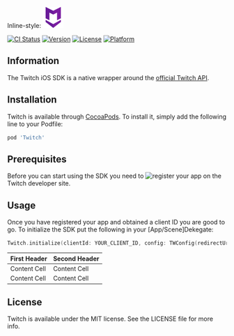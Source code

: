 Inline-style: 
![alt text](https://github.com/adam-p/markdown-here/raw/master/src/common/images/icon48.png "Logo Title Text 1")

[![CI Status](https://img.shields.io/travis/43780301/Twitch.svg?style=flat)](https://travis-ci.org/43780301/Twitch)
[![Version](https://img.shields.io/cocoapods/v/Twitch.svg?style=flat)](https://cocoapods.org/pods/Twitch)
[![License](https://img.shields.io/cocoapods/l/Twitch.svg?style=flat)](https://cocoapods.org/pods/Twitch)
[![Platform](https://img.shields.io/cocoapods/p/Twitch.svg?style=flat)](https://cocoapods.org/pods/Twitch)

## Information
The Twitch iOS SDK is a native wrapper around the [official Twitch API](https://dev.twitch.tv/docs/api/).

## Installation
Twitch is available through [CocoaPods](https://cocoapods.org). To install
it, simply add the following line to your Podfile:

```ruby
pod 'Twitch'
```

## Prerequisites
Before you can start using the SDK you need to ![register your app](https://dev.twitch.tv/docs/authentication) on the Twitch developer site.
## Usage

Once you have registered your app and obtained a client ID you are good to go. To initialize the SDK put the following in your [App/Scene]Dekegate:

```swift
Twitch.initialize(clientId: YOUR_CLIENT_ID, config: TWConfig(redirectUri: YOUR_REDIRECT_URI))
```



| First Header  | Second Header |
| ------------- | ------------- |
| Content Cell  | Content Cell  |
| Content Cell  | Content Cell  |

## License

Twitch is available under the MIT license. See the LICENSE file for more info.
